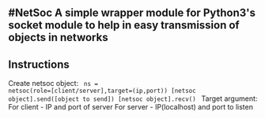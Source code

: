 #NetSoc
A simple wrapper module for Python3's socket module to help in easy transmission of objects in networks
-------
Instructions
-------
Create netsoc object:
<code>
ns = netsoc(role=[client/server],target=(ip,port))
[netsoc object].send([object to send])
[netsoc object].recv()
</code>
Target argument:
  For client - IP and port of server
  For server - IP(localhost) and port to listen
